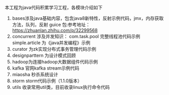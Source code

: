 本工程为java代码积累学习工程，各模块介绍如下
1. bases涉及java基础内容，包含java8新特性，反射示例代码，jmx，内存获取方法，队列，反射
    guice 包:参考地址：https://zhuanlan.zhihu.com/p/32299568
2. concurrent 涉及并发知识：
    com.task.pool 完整线程池代码示例
    simple.article 为《java并发编程》示例
3. curator 为zk实现分布式事务管理代码示例
4. designparttern 为设计模式回顾
5. hadoop为连接hadoop大数据组件代码示例
6. kafka 官网kafka stream示例代码
7. miaosha 秒杀系统设计
8. storm  storm代码示例（1.1.0版本）
9. utils 收录常用util类，目前收录linux执行命令代码
